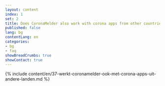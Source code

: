 ```yaml
---
layout: content
index: 1
set: 2
title: Does CoronaMelder also work with corona apps from other countries?
published: false
lang: bg
contentLang: en
categories:
- bg
- faq
showBreadCrumbs: true
showContact: true
---
```

{% include content/en/37-werkt-coronamelder-ook-met-corona-apps-uit-andere-landen.md %}
